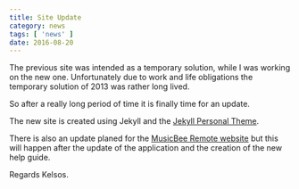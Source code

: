```yaml
---
title: Site Update
category: news
tags: [ 'news' ]
date: 2016-08-20
---
```


The previous site was intended as a temporary solution, while I was working on the new one.
Unfortunately due to work and life obligations the temporary solution of 2013 was rather long lived.

So after a really long period of time it is finally time for an update.
 
The new site is created using Jekyll and the [Jekyll Personal Theme](https://github.com/PanosSakkos/personal-jekyll-theme).
 
There is also an update planed for the [MusicBee Remote website](http://kelsos.net) but this will happen after the update 
of the application and the creation of the new help guide.

Regards Kelsos.


